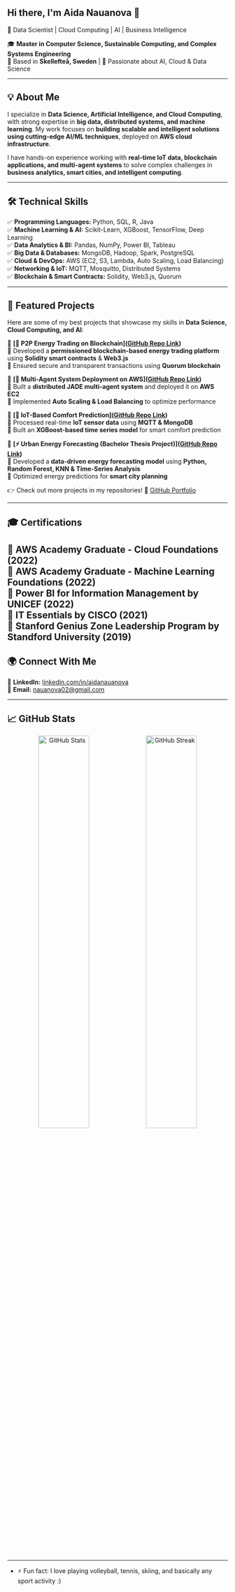 ## Hi there, I'm Aida Nauanova 👋
🚀 Data Scientist | Cloud Computing | AI | Business Intelligence 

🎓 **Master in Computer Science, Sustainable Computing, and Complex Systems Engineering**  
📍 Based in **Skellefteå, Sweden** | 🌱 Passionate about AI, Cloud & Data Science  

---

## **💡 About Me**
I specialize in **Data Science, Artificial Intelligence, and Cloud Computing**, with strong expertise in **big data, distributed systems, and machine learning**. My work focuses on **building scalable and intelligent solutions using cutting-edge AI/ML techniques**, deployed on **AWS cloud infrastructure**.  

I have hands-on experience working with **real-time IoT data, blockchain applications, and multi-agent systems** to solve complex challenges in **business analytics, smart cities, and intelligent computing**.  

---

## **🛠️ Technical Skills**
✅ **Programming Languages:** Python, SQL, R, Java  
✅ **Machine Learning & AI:** Scikit-Learn, XGBoost, TensorFlow, Deep Learning  
✅ **Data Analytics & BI:** Pandas, NumPy, Power BI, Tableau  
✅ **Big Data & Databases:** MongoDB, Hadoop, Spark, PostgreSQL  
✅ **Cloud & DevOps:** AWS (EC2, S3, Lambda, Auto Scaling, Load Balancing)  
✅ **Networking & IoT:** MQTT, Mosquitto, Distributed Systems  
✅ **Blockchain & Smart Contracts:** Solidity, Web3.js, Quorum  

---

## **📌 Featured Projects**
Here are some of my best projects that showcase my skills in **Data Science, Cloud Computing, and AI**:

📌 **[🔗 P2P Energy Trading on Blockchain]([GitHub Repo Link](https://github.com/nauanova02/p2p-energy-trading.git))**  
🔹 Developed a **permissioned blockchain-based energy trading platform** using **Solidity smart contracts** & **Web3.js**  
🔹 Ensured secure and transparent transactions using **Quorum blockchain**  

📌 **[🤖 Multi-Agent System Deployment on AWS]([GitHub Repo Link](https://github.com/nauanova02/multi-agent-system.git))**  
🔹 Built a **distributed JADE multi-agent system** and deployed it on **AWS EC2**  
🔹 Implemented **Auto Scaling & Load Balancing** to optimize performance  

📌 **[📡 IoT-Based Comfort Prediction]([GitHub Repo Link](https://github.com/nauanova02/comfort-prediction.git))**  
🔹 Processed real-time **IoT sensor data** using **MQTT & MongoDB**  
🔹 Built an **XGBoost-based time series model** for smart comfort prediction  

📌 **[⚡ Urban Energy Forecasting (Bachelor Thesis Project)]([GitHub Repo Link](https://github.com/nauanova02/data-analysis-project.git))**  
🔹 Developed a **data-driven energy forecasting model** using **Python, Random Forest, KNN & Time-Series Analysis**  
🔹 Optimized energy predictions for **smart city planning**  

👉 Check out more projects in my repositories! 🔗 [GitHub Portfolio](https://github.com/aidanauanova)  

---
## **🎓 Certifications**
📌 **AWS Academy Graduate - Cloud Foundations** (2022)  
📌 **AWS Academy Graduate - Machine Learning Foundations** (2022)  
📌 **Power BI for Information Management by UNICEF** (2022)  
📌 **IT Essentials by CISCO** (2021)  
📌 **Stanford Genius Zone Leadership Program by Standford University** (2019)  
---
## **🌍 Connect With Me**
📌 **LinkedIn:** [linkedin.com/in/aidanauanova](https://linkedin.com/in/aidanauanova)  
📌 **Email:** [nauanova02@gmail.com](mailto:nauanova02@gmail.com)  

---

## **📈 GitHub Stats**
<p align="center">
  <img src="https://github-readme-stats.vercel.app/api?username=nauanova02&show_icons=true&theme=radical" width="48%" alt="GitHub Stats">
  <img src="https://github-readme-streak-stats.herokuapp.com/?user=nauanova02&theme=radical" width="48%" alt="GitHub Streak">
</p>

---

- ⚡ Fun fact: I love playing volleyball, tennis, skiing, and basically any sport activity :) 

